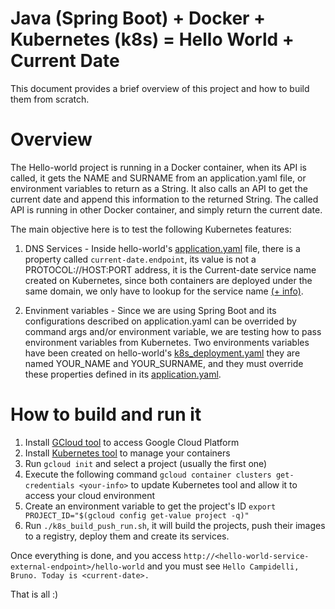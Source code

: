 # Java (Spring Boot) + Docker + Kubernetes (k8s) = Hello World + Current Date

This document provides a brief overview of this project and how to build them from scratch.

# Overview

The Hello-world project is running in a Docker container, when its API is called, it gets the NAME and SURNAME from an application.yaml file, or environment variables to return as a String.
It also calls an API to get the current date and append this information to the returned String. The called API is running in other Docker container, and simply return the current date.

The main objective here is to test the following Kubernetes features:

1. DNS Services - Inside hello-world's [application.yaml](https://github.com/campidelli/java-docker-k8s-hello-world-and-current-date/blob/master/hello-world/src/main/resources/application.yaml)
file, there is a property called ```current-date.endpoint```, its value is not a PROTOCOL://HOST:PORT address, it is the
Current-date service name created on Kubernetes, since both containers are deployed under the same domain, we only have to
lookup for the service name [(+ info)](https://kubernetes.io/docs/concepts/services-networking/dns-pod-service/#a-records-1).

2. Envinment variables - Since we are using Spring Boot and its configurations described on application.yaml can be overrided
by command args and/or environment variable, we are testing how to pass environment variables from Kubernetes. Two environments
variables have been created on hello-world's [k8s_deployment.yaml](https://github.com/campidelli/java-docker-k8s-hello-world-and-current-date/blob/master/hello-world/k8s_deployment.yaml.template)
they are named YOUR_NAME and YOUR_SURNAME, and they must override these properties defined in its [application.yaml](https://github.com/campidelli/java-docker-k8s-hello-world-and-current-date/blob/master/hello-world/src/main/resources/application.yaml).

# How to build and run it

1. Install [GCloud tool](https://cloud.google.com/sdk/docs/quickstart-debian-ubuntu) to access Google Cloud Platform
2. Install [Kubernetes tool](https://kubernetes.io/docs/tasks/tools/install-kubectl/#install-kubectl-binary-via-curl) to manage your containers
3. Run ```gcloud init``` and select a project (usually the first one)
4. Execute the following command ```gcloud container clusters get-credentials <your-info>``` to update Kubernetes tool and allow it to access your cloud environment
5. Create an environment variable to get the project's ID ```export PROJECT_ID="$(gcloud config get-value project -q)"```
6. Run ```./k8s_build_push_run.sh```, it will build the projects, push their images to a registry, deploy them and create its services.

Once everything is done, and you access ```http://<hello-world-service-external-endpoint>/hello-world``` and you must see
```Hello Campidelli, Bruno. Today is <current-date>.```

That is all :)
